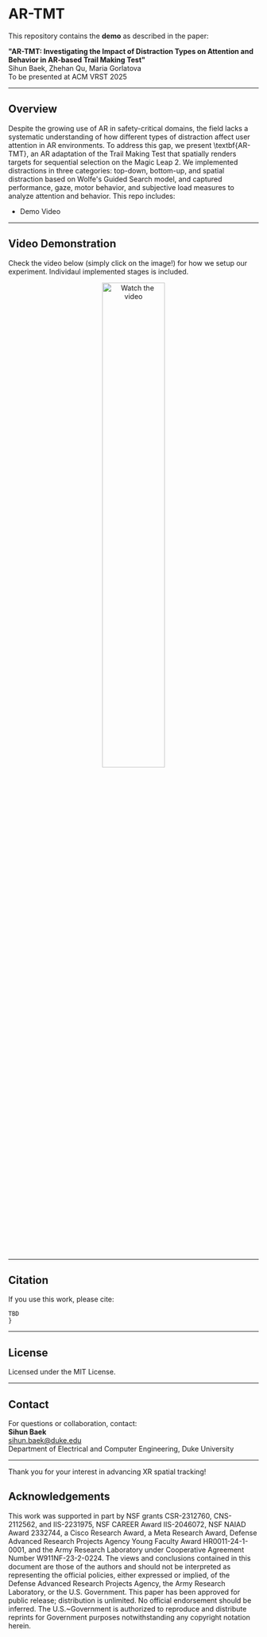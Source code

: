 # AR-TMT

This repository contains the **demo** as described in the paper:

**"AR-TMT: Investigating the Impact of Distraction Types on Attention and Behavior in AR-based Trail Making Test"**  
Sihun Baek, Zhehan Qu, Maria Gorlatova  
To be presented at ACM VRST 2025

---

## Overview

Despite the growing use of AR in safety-critical domains, the field lacks a systematic understanding of how different types of distraction affect user attention in AR environments. To address this gap, we present \textbf{AR-TMT}, an AR adaptation of the Trail Making Test that spatially renders targets for sequential selection on the Magic Leap 2. We implemented distractions in three categories: top-down, bottom-up, and spatial distraction based on Wolfe's Guided Search model, and captured performance, gaze, motor behavior, and subjective load measures to analyze attention and behavior.
This repo includes:

- Demo Video

---
## Video Demonstration
Check the video below (simply click on the image!) for how we setup our experiment. Individaul implemented stages is included.  
<p align="center">
    <a href="[https://youtube.com/watch?v=wGF_hvBP-hg?si=Q87Jvc0iydBMBP71](https://youtu.be/-CHhz_t5S40)">
        <img src="assets/example.png" alt="Watch the video" style="width:50%;">
    </a>
</p>

---

## Citation

If you use this work, please cite:
```
TBD
}
```

---

## License

Licensed under the MIT License.

---

## Contact

For questions or collaboration, contact:  
**Sihun Baek**  
sihun.baek@duke.edu  
Department of Electrical and Computer Engineering, Duke University

---

Thank you for your interest in advancing XR spatial tracking!

## Acknowledgements

This work was supported in part by NSF grants CSR-2312760, CNS-2112562, and IIS-2231975, NSF CAREER Award IIS-2046072, NSF NAIAD Award 2332744, a Cisco Research Award, a Meta Research Award, Defense Advanced Research Projects Agency Young Faculty Award HR0011-24-1-0001, and the Army Research Laboratory under Cooperative Agreement Number W911NF-23-2-0224. The views and conclusions contained in this document are those of the authors and should not be interpreted as representing the official policies, either expressed or implied, of the Defense Advanced Research Projects Agency, the Army Research Laboratory, or the U.S. Government. This paper has been approved for public release; distribution is unlimited. No official endorsement should be inferred. The U.S.~Government is authorized to reproduce and distribute reprints for Government purposes notwithstanding any copyright notation herein.

